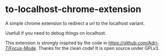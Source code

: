# to-localhost-chrome-extension

A simple chrome extension to redirect a url to the localhost variant.

Usefull if you need to debug things on localhost.

This extension is strongly inspired by the code in https://github.com/Adri-7/Focus-Mode. Thanks for the clean code!
It is open source under GPLv3.
